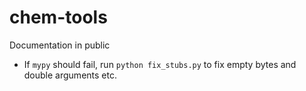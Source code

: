 # chem-tools
Documentation in public

- If `mypy` should fail, run `python fix_stubs.py` to fix empty bytes and double arguments etc.
